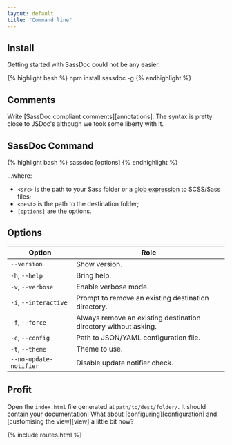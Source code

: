 ```yaml
---
layout: default
title: "Command line"
---
```


## Install

Getting started with SassDoc could not be any easier.

{% highlight bash %}
npm install sassdoc -g
{% endhighlight %}

## Comments

Write [SassDoc compliant comments][annotations]. The syntax is pretty close to JSDoc's although we took some liberty with it.

## SassDoc Command

{% highlight bash %}
sassdoc <src> <dest> [options]
{% endhighlight %}

...where:

* `<src>` is the path to your Sass folder or a [glob expression](https://github.com/isaacs/node-glob#glob-primer) to SCSS/Sass files;
* `<dest>` is the path to the destination folder;
* `[options]` are the options.

## Options

| Option                 | Role                                                           |
|------------------------|----------------------------------------------------------------|
| `--version`            | Show version.                                                   |
| `-h`, `--help`         | Bring help.                                                     |
| `-v`, `--verbose`      | Enable verbose mode.                                            |
| `-i`, `--interactive`  | Prompt to remove an existing destination directory.             |
| `-f`, `--force`        | Always remove an existing destination directory without asking. |
| `-c`, `--config`       | Path to JSON/YAML configuration file.                           |
| `-t`, `--theme`        | Theme to use.                                                   |
| `--no-update-notifier` | Disable update notifier check.                                  |

## Profit

Open the `index.html` file generated at `path/to/dest/folder/`. It should contain your documentation! What about [configuring][configuration] and [customising the view][view] a little bit now?

{% include routes.html %}

